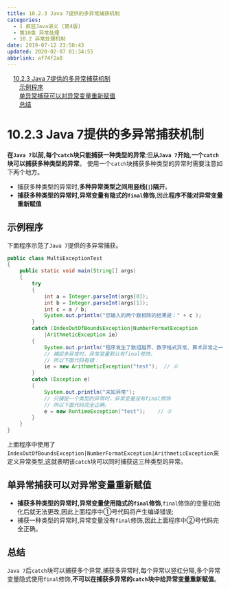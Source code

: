```yaml
---
title: 10.2.3 Java 7提供的多异常捕获机制
categories: 
  - 1 疯狂Java讲义 (第4版)
  - 第10章 异常处理
  - 10.2 异常处理机制
date: 2019-07-12 23:50:43
updated: 2020-02-07 01:34:55
abbrlink: af74f2a8
---
```

<div id='my_toc'><a href="/JavaReadingNotes/af74f2a8/#10-2-3-Java-7提供的多异常捕获机制" class="header_1">10.2.3 Java 7提供的多异常捕获机制</a>&nbsp;<br><a href="/JavaReadingNotes/af74f2a8/#示例程序" class="header_2">示例程序</a>&nbsp;<br><a href="/JavaReadingNotes/af74f2a8/#单异常捕获可以对异常变量重新赋值" class="header_2">单异常捕获可以对异常变量重新赋值</a>&nbsp;<br><a href="/JavaReadingNotes/af74f2a8/#总结" class="header_2">总结</a>&nbsp;<br></div>
<style>.header_1{margin-left: 1em;}.header_2{margin-left: 2em;}.header_3{margin-left: 3em;}.header_4{margin-left: 4em;}.header_5{margin-left: 5em;}.header_6{margin-left: 6em;}</style>
<!--more-->
<script>if (navigator.platform.search('arm')==-1){document.getElementById('my_toc').style.display = 'none';}var e,p = document.getElementsByTagName('p');while (p.length>0) {e = p[0];e.parentElement.removeChild(e);}</script>

<!--end-->
# 10.2.3 Java 7提供的多异常捕获机制 #
**在`Java 7`以前,每个`catch`块只能捕获一种类型的异常**;但**从`Java 7`开始,一个`catch`块可以捕获多种类型的异常**。
使用一个`catch`块捕获多种类型的异常时需要注意如下两个地方。
- 捕获多种类型的异常时,**多种异常类型之间用竖线(`|`)隔开**。
- **捕获多种类型的异常时,异常变量有隐式的`final`修饰**,因此**程序不能对异常变量重新赋值**

## 示例程序 ##
下面程序示范了`Java 7`提供的多异常捕获。
```java
public class MultiExceptionTest
{
    public static void main(String[] args)
    {
        try
        {
            int a = Integer.parseInt(args[0]);
            int b = Integer.parseInt(args[1]);
            int c = a / b;
            System.out.println("您输入的两个数相除的结果是：" + c );
        }
        catch (IndexOutOfBoundsException|NumberFormatException
            |ArithmeticException ie)
        {
            System.out.println("程序发生了数组越界、数字格式异常、算术异常之一");
            // 捕捉多异常时，异常变量默认有final修饰，
            // 所以下面代码有错：
            ie = new ArithmeticException("test");  // ①
        }
        catch (Exception e)
        {
            System.out.println("未知异常");
            // 只捕捉一个类型的异常时，异常变量没有final修饰
            // 所以下面代码完全正确。
            e = new RuntimeException("test");    // ②
        }
    }
}
```
上面程序中使用了`IndexOutOfBoundsException|NumberFormatException|ArithmeticException`来定义异常类型,这就表明该`catch`块可以同时捕获这三种类型的异常。
## 单异常捕获可以对异常变量重新赋值
- **捕获多种类型的异常时,异常变量使用隐式的`final`修饰**,`final`修饰的变量初始化后就无法更改,因此上面程序中①号代码将产生编译错误;
- 捕获一种类型的异常时,异常变量没有`final`修饰,因此上面程序中②号代码完全正确。

## 总结 ##
`Java 7`后`catch`块可以捕获多个异常,捕获多异常时,每个异常以竖杠分隔,多个异常变量隐式使用`final`修饰,**不可以在捕获多异常的`catch`块中给异常变量重新赋值**。

